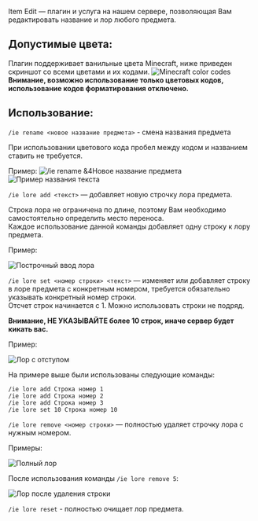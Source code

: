 Item Edit — плагин и услуга на нашем сервере, позволяющая Вам  редактировать название и лор любого предмета.

## Допустимые цвета:
Плагин поддерживает ванильные цвета Minecraft, ниже приведен скриншот со всеми цветами и их кодами.
![Minecraft color codes](https://i.imgur.com/QPk1Ig4.png)  
**Внимание, возможно использование только цветовых кодов, использование кодов форматирования отключено.**

## Использование:
`/ie rename <новое название предмета>` - смена названия предмета  

При использовании цветового кода пробел между кодом и названием ставить не требуется.  

Пример: 
![/ie rename &4Новое название предмета](https://i.imgur.com/Dr9SvCP.png)  
![Пример названия текста](https://i.imgur.com/95STZ1u.png)  

`/ie lore add <текст>` — добавляет новую строчку лора предмета.  

Строка лора не ограничена по длине, поэтому Вам необходимо самостоятельно определить место переноса.  
Каждое использование данной команды добавляет одну строку к лору предмета.  

Пример: 

![Построчный ввод лора](https://i.imgur.com/CDhA0ko.png)  

`/ie lore set <номер строки> <текст>` — изменяет или добавляет строку в лоре предмета с конкретным номером, требуется обязательно указывать конкретный номер строки.  
Отсчет строк начинается с 1. Можно использовать строки не подряд.  

**Внимание, НЕ УКАЗЫВАЙТЕ более 10 строк, иначе сервер будет кикать вас.**

Пример: 

![Лор с отступом](https://i.imgur.com/PQ9MtW4.png)  

На примере выше были использованы следующие команды:

`/ie lore add Строка номер 1`  
`/ie lore add Строка номер 2`  
`/ie lore add Строка номер 3`  
`/ie lore set 10 Строка номер 10`  

`/ie lore remove <номер строки>` — полностью удаляет строчку лора с нужным номером.  

Примеры: 

![Полный лор](https://i.imgur.com/fPmIsE0.png)  

После использования команды `/ie lore remove 5`:

![Лор после удаления строки](https://i.imgur.com/tU8cOLJ.png)  

`/ie lore reset` - полностью очищает лор предмета.


